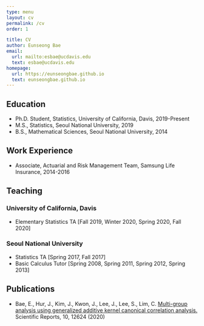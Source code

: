 ```yaml
---
type: menu
layout: cv
permalink: /cv
order: 1

title: CV
author: Eunseong Bae
email:
  url: mailto:esbae@ucdavis.edu
  text: esbae@ucdavis.edu
homepage:
  url: https://eunseongbae.github.io
  text: eunseongbae.github.io
---
```


## Education
- Ph.D. Student, Statistics, University of California, Davis, 2019-Present
- M.S., Statistics, Seoul National University, 2019
- B.S., Mathematical Sciences, Seoul National University, 2014

## Work Experience
- Associate, Actuarial and Risk Management Team, Samsung Life Insurance, 2014-2016

## Teaching

### University of California, Davis
- Elementary Statistics TA [Fall 2019, Winter 2020, Spring 2020, Fall 2020]

### Seoul National University
- Statistics TA [Spring 2017, Fall 2017]
- Basic Calculus Tutor [Spring 2008, Spring 2011, Spring 2012, Spring 2013]

## Publications
- Bae, E., Hur, J., Kim, J., Kwon, J., Lee, J., Lee, S., Lim, C. <a href="https://www.nature.com/articles/s41598-020-69575-x" target="_blank" rel="noopener noreferrer">Multi-group analysis using generalized additive kernel canonical correlation analysis.</a> Scientific Reports, 10, 12624 (2020)